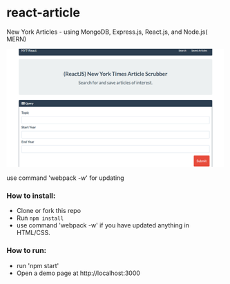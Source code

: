 # react-article
New York Articles - using MongoDB, Express.js, React.js, and Node.js( MERN) 

<img src="view.jpg"/>


use command 'webpack -w' for updating

### How to install:

- Clone or fork this repo
- Run `npm install`
- use command 'webpack -w' if you have updated anything in HTML/CSS.


### How to run: 

- run 'npm start'
- Open a demo page at http://localhost:3000
